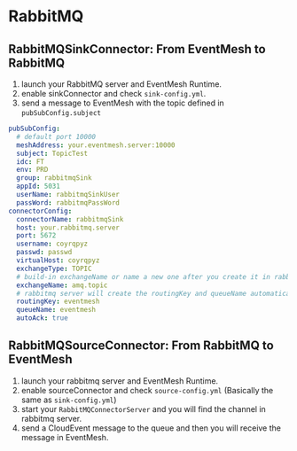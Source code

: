 # RabbitMQ

## RabbitMQSinkConnector: From EventMesh to RabbitMQ

1. launch your RabbitMQ server and EventMesh Runtime.
2. enable sinkConnector and check `sink-config.yml`.
3. send a message to EventMesh with the topic defined in `pubSubConfig.subject`

```yaml
pubSubConfig:  
  # default port 10000
  meshAddress: your.eventmesh.server:10000  
  subject: TopicTest  
  idc: FT  
  env: PRD  
  group: rabbitmqSink  
  appId: 5031  
  userName: rabbitmqSinkUser  
  passWord: rabbitmqPassWord  
connectorConfig:  
  connectorName: rabbitmqSink  
  host: your.rabbitmq.server
  port: 5672  
  username: coyrqpyz  
  passwd: passwd 
  virtualHost: coyrqpyz  
  exchangeType: TOPIC  
  # build-in exchangeName or name a new one after you create it in rabbitmq server.
  exchangeName: amq.topic  
  # rabbitmq server will create the routingKey and queueName automatically after you connect to it if they aren't exist before.
  routingKey: eventmesh  
  queueName: eventmesh  
  autoAck: true
```

## RabbitMQSourceConnector: From RabbitMQ to EventMesh

1. launch your rabbitmq server and EventMesh Runtime.
2. enable sourceConnector and check `source-config.yml` (Basically the same as `sink-config.yml`)
3. start your `RabbitMQConnectorServer` and you will find the channel in rabbitmq server.
4. send a CloudEvent message to the queue and then you will receive the message in EventMesh.
